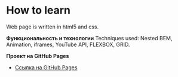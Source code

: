 # How to learn
Web page is written in html5 and css.

**Функциональность и технологии**
Techniques used: Nested BEM, Animation, iframes, YouTube API, FLEXBOX, GRID.

**Проект на GitHub Pages**

* [Ссылка на GitHub Pages](https://kizyalleski.github.io/russian-travel/)
